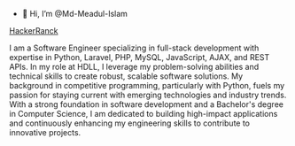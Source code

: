 - 👋 Hi, I’m @Md-Meadul-Islam
  
[HackerRanck]([https://www.openai.com](https://www.hackerrank.com/profile/mdmeadulislam))

I am a Software Engineer specializing in full-stack development with expertise in Python, Laravel, PHP, MySQL, JavaScript, AJAX, and REST APIs. In my role at HDLL, I leverage my problem-solving abilities and technical skills to create robust, scalable software solutions. My background in competitive programming, particularly with Python, fuels my passion for staying current with emerging technologies and industry trends. With a strong foundation in software development and a Bachelor's degree in Computer Science, I am dedicated to building high-impact applications and continuously enhancing my engineering skills to contribute to innovative projects.
